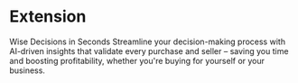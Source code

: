 # Extension
Wise Decisions in Seconds Streamline your decision-making process with AI-driven insights that validate every purchase and seller – saving you time and boosting profitability, whether you're buying for yourself or your business.
